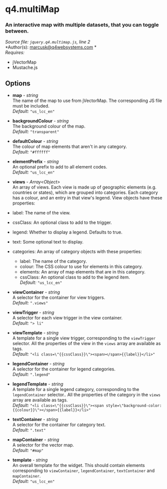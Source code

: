 # q4.multiMap

### An interactive map with multiple datasets, that you can toggle between.

*Source file: `jquery.q4.multimap.js`, line 2*  
*Author(s): marcusk@q4websystems.com *  
*Requires:*
- jVectorMap
- Mustache.js


## Options
- **map** - *string*  
The name of the map to use from jVectorMap.
The corresponding JS file must be included.  
*Default:* `"us_lcc_en"`  

- **backgroundColour** - *string*  
The background colour of the map.  
*Default:* `"transparent"`  

- **defaultColour** - *string*  
The colour of map elements that aren't in any category.  
*Default:* `"#ffffff"`  

- **elementPrefix** - *string*  
An optional prefix to add to all element codes.  
*Default:* `"us_lcc_en"`  

- **views** - *Array&lt;Object&gt;*  
An array of views. Each view is made up of geographic elements
(e.g. countries or states), which are grouped into categories.
Each category has a colour, and an entry in that view's legend.
View objects have these properties:
- label: The name of the view.
- cssClass: An optional class to add to the trigger.
- legend: Whether to display a legend. Defaults to true.
- text: Some optional text to display.
- categories: An array of category objects with these properties:
    - label: The name of the category.
    - colour: The CSS colour to use for elements in this category.
    - elements: An array of map elements that are in this category.
    - cssClass: An optional class to add to the legend item.  
*Default:* `"us_lcc_en"`  

- **viewContainer** - *string*  
A selector for the container for view triggers.  
*Default:* `".views"`  

- **viewTrigger** - *string*  
A selector for each view trigger in the view container.  
*Default:* `"> li"`  

- **viewTemplate** - *string*  
A template for a single view trigger, corresponding to the
`viewTrigger` selector. All the properties of the view
in the `views` array are available as tags.  
*Default:* `"<li class=\"{{cssClass}}\"><span></span>{{label}}</li>"`  

- **legendContainer** - *string*  
A selector for the container for legend categories.  
*Default:* `".legend"`  

- **legendTemplate** - *string*  
A template for a single legend category, corresponding to the
`legendContainer` selector.. All the properties of the category
in the `views` array are available as tags.  
*Default:* `"<li class=\"{{cssClass}}\"><span style=\"background-color: {{colour}}\"></span>{{label}}</li>"`  

- **textContainer** - *string*  
A selector for the container for category text.  
*Default:* `".text"`  

- **mapContainer** - *string*  
A selector for the vector map.  
*Default:* `"#map"`  

- **template** - *string*  
An overall template for the widget. This should contain elements
corresponding to `viewContainer`, `legendContainer`,
`textContainer` and `mapContainer`.  
*Default:* `"us_lcc_en"`  


